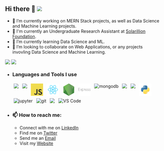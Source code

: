 

## Hi there 👋 ![](https://komarev.com/ghpvc/?username=Akashamba&color=000080&style=flat-square&label=Profile+Views)


<!-- 
**Akashamba/akashamba** is a ✨ _special_ ✨ repository because its `README.md` (this file) appears on your GitHub profile.

Here are some ideas to get you started: -->



- 🔭 I’m currently working on MERN Stack projects, as well as Data Science and Machine Learning projects.
- 💬 I'm currently an Undergraduate Research Assistant at [Solarillion Foundation](https://solarillionfoundation.org/).
- 🌱 I’m currently learning Data Science and ML.
- 👯 I’m looking to collaborate on Web Applications, or any projects invovling Data Science and Machine Learning.

<span>
  <img align="center" src="https://github-readme-stats.vercel.app/api?username=Akashamba&show_icons=true&theme=nightowl" />
</span>
<span>
  <img align="center" src="https://github-readme-stats.vercel.app/api/top-langs/?username=Akashamba&layout=compact&theme=nightowl" />
</span>

- ### Languages and Tools I use
  <p>
    <img src="https://img.icons8.com/color/48/000000/html-5--v1.png" height="40" style="vertical-align:top; margin:4px"/>
    <img src="https://img.icons8.com/color/48/000000/css3.png" height="40" style="vertical-align:top; margin:4px"/>
    <img src="https://raw.githubusercontent.com/github/explore/80688e429a7d4ef2fca1e82350fe8e3517d3494d/topics/javascript/javascript.png" alt="Javascript" height="40" style="vertical-align:top; margin:4px">
    <img src="https://raw.githubusercontent.com/github/explore/80688e429a7d4ef2fca1e82350fe8e3517d3494d/topics/react/react.png" alt="ReactJS" height="40" style="vertical-align:top; margin:4px">
    <img src="https://raw.githubusercontent.com/github/explore/80688e429a7d4ef2fca1e82350fe8e3517d3494d/topics/nodejs/nodejs.png" alt="NodeJs" height="40" style="vertical-align:top; margin:4px">
    <img src="https://raw.githubusercontent.com/github/explore/80688e429a7d4ef2fca1e82350fe8e3517d3494d/topics/express/express.png" alt="Express" height="40" style="vertical-align:top; margin:4px">
    <img src="https://img.icons8.com/color/48/000000/mongodb.png" alt="mongodb" height="40" style="vertical-align:top; margin:4px">
    <img src="https://icons8.com/icon/IoYmHUxgvrFB/postman-is-the-only-complete-api-development-environment" height="40" style="vertical-align:top; margin:4px"/>
    <img src="https://img.icons8.com/color/48/000000/figma--v1.png" height="40" style="vertical-align:top; margin:4px"/>
    <img src="https://raw.githubusercontent.com/github/explore/80688e429a7d4ef2fca1e82350fe8e3517d3494d/topics/python/python.png" alt="Python" height="40" style="vertical-align:top; margin:4px">
  <img src="https://upload.wikimedia.org/wikipedia/commons/thumb/3/38/Jupyter_logo.svg/883px-Jupyter_logo.svg.png" alt="jupyter" height="40" style="vertical-align:top; margin:4px">
    <img src="https://raw.githubusercontent.com/jmnote/z-icons/master/svg/git.svg" alt="git" height="40" style="vertical-align:top; margin:4px">
  <img src="https://img.icons8.com/color/48/000000/linux.png" height="40" style="vertical-align:top; margin:4px"/>
    <img src="https://upload.wikimedia.org/wikipedia/commons/thumb/9/9a/Visual_Studio_Code_1.35_icon.svg/1024px-Visual_Studio_Code_1.35_icon.svg.png" alt="VS Code" height="40" style="vertical-align:top; margin:4px">
  </p>
    
- ### 📫 How to reach me: 
    * Connect with me on [LinkedIn](https://www.linkedin.com/in/akash-ambashankar/)
    * Find me on [Twitter](https://twitter.com/akashamba238)
    * Send me an [Email](mailto:akashambashankar@gmail.com)
    * Visit my [Website](https://akashamba.netlify.app/)






